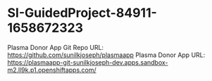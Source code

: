 # SI-GuidedProject-84911-1658672323
Plasma Donor App
Git Repo URL: https://github.com/sunilkjoseph/plasmaapp
Plasma Donor App URL: https://plasmaapp-git-sunilkjoseph-dev.apps.sandbox-m2.ll9k.p1.openshiftapps.com/
